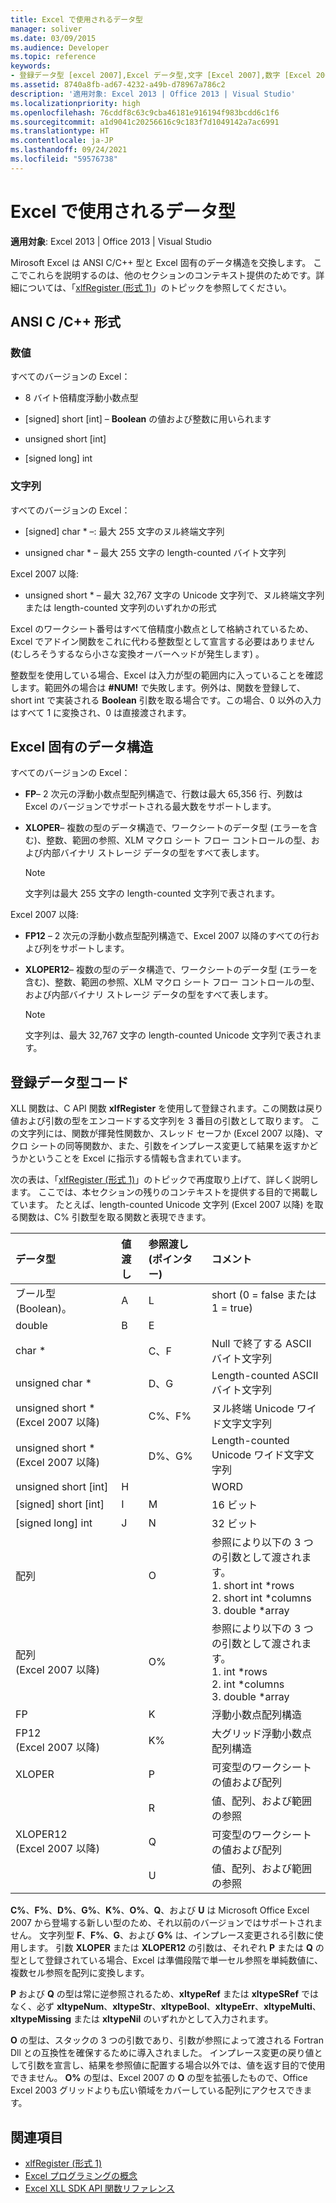 ```yaml
---
title: Excel で使用されるデータ型
manager: soliver
ms.date: 03/09/2015
ms.audience: Developer
ms.topic: reference
keywords:
- 登録データ型 [excel 2007],Excel データ型,文字 [Excel 2007],数字 [Excel 2007],データ構造 [Excel 2007],データ型 [Excel 2007]
ms.assetid: 8740a8fb-ad67-4232-a49b-d78967a786c2
description: '適用対象: Excel 2013 | Office 2013 | Visual Studio'
ms.localizationpriority: high
ms.openlocfilehash: 76cddf8c63c9cba46181e916194f983bcdd6c1f6
ms.sourcegitcommit: a1d9041c20256616c9c183f7d1049142a7ac6991
ms.translationtype: HT
ms.contentlocale: ja-JP
ms.lasthandoff: 09/24/2021
ms.locfileid: "59576738"
---
```

# <a name="data-types-used-by-excel"></a>Excel で使用されるデータ型

**適用対象**: Excel 2013 | Office 2013 | Visual Studio 
  
Mirosoft Excel は ANSI C/C++ 型と Excel 固有のデータ構造を交換します。 ここでこれらを説明するのは、他のセクションのコンテキスト提供のためです。詳細については、「[xlfRegister (形式 1)](xlfregister-form-1.md)」のトピックを参照してください。 
  
## <a name="ansi-cc-types"></a>ANSI C /C++ 形式

### <a name="numbers"></a>数値

すべてのバージョンの Excel：
  
- 8 バイト倍精度浮動小数点型
    
- [signed] short [int] &ndash; **Boolean** の値および整数に用いられます 
    
- unsigned short [int]
    
- [signed long] int
    
### <a name="strings"></a>文字列

すべてのバージョンの Excel：
  
- [signed] char \* &ndash;: 最大 255 文字のヌル終端文字列
    
- unsigned char \* &ndash; 最大 255 文字の length-counted バイト文字列
    
Excel 2007 以降:
  
- unsigned short \* &ndash; 最大 32,767 文字の Unicode 文字列で、ヌル終端文字列または length-counted 文字列のいずれかの形式
    
Excel のワークシート番号はすべて倍精度小数点として格納されているため、Excel でアドイン関数をこれに代わる整数型として宣言する必要はありません (むしろそうするなら小さな変換オーバーヘッドが発生します) 。
  
整数型を使用している場合、Excel は入力が型の範囲内に入っていることを確認します。範囲外の場合は **#NUM!** で失敗します。例外は、関数を登録して、short int で実装される **Boolean** 引数を取る場合です。この場合、0 以外の入力はすべて 1 に変換され、0 は直接渡されます。 
  
## <a name="excel-specific-data-structures"></a>Excel 固有のデータ構造

すべてのバージョンの Excel：
  
- **FP**&ndash; 2 次元の浮動小数点型配列構造で、行数は最大 65,356 行、列数は Excel のバージョンでサポートされる最大数をサポートします。 
    
- **XLOPER**&ndash; 複数の型のデータ構造で、ワークシートのデータ型 (エラーを含む)、整数、範囲の参照、XLM マクロ シート フロー コントロールの型、および内部バイナリ ストレージ データの型をすべて表します。  
    
   > [!NOTE]
   > 文字列は最大 255 文字の length-counted 文字列で表されます。 
  
Excel 2007 以降:
  
- **FP12** &ndash; 2 次元の浮動小数点型配列構造で、Excel 2007 以降のすべての行および列をサポートします。 
    
- **XLOPER12**&ndash; 複数の型のデータ構造で、ワークシートのデータ型 (エラーを含む)、整数、範囲の参照、XLM マクロ シート フロー コントロールの型、および内部バイナリ ストレージ データの型をすべて表します。 
    
   > [!NOTE]
   > 文字列は、最大 32,767 文字の length-counted Unicode 文字列で表されます。 
  
## <a name="registration-data-type-codes"></a>登録データ型コード

XLL 関数は、C API 関数 **xlfRegister** を使用して登録されます。この関数は戻り値および引数の型をエンコードする文字列を 3 番目の引数として取ります。 この文字列には、関数が揮発性関数か、スレッド セーフか (Excel 2007 以降)、マクロ シートの同等関数か、また、引数をインプレース変更して結果を返すかどうかということを Excel に指示する情報も含まれています。
  
次の表は、「[xlfRegister (形式 1)](xlfregister-form-1.md)」のトピックで再度取り上げて、詳しく説明します。 ここでは、本セクションの残りのコンテキストを提供する目的で掲載しています。 たとえば、length-counted Unicode 文字列 (Excel 2007 以降) を取る関数は、C% 引数型を取る関数と表現できます。 
  
|データ型|値渡し|参照渡し (ポインター)|コメント|
|:-----|:-----|:-----|:-----|
|ブール型 (Boolean)。  <br/> |A  <br/> |L  <br/> |short (0 = false または 1 = true)  <br/> |
|double  <br/> |B  <br/> |E  <br/> ||
|char \*  <br/> ||C、F  <br/> |Null で終了する ASCII バイト文字列  <br/> |
|unsigned char \*  <br/> ||D、G  <br/> |Length-counted ASCII バイト文字列  <br/> |
|unsigned short \*  (Excel 2007 以降)  <br/> ||C%、F%  <br/> |ヌル終端 Unicode ワイド文字文字列  <br/> |
|unsigned short \*  (Excel 2007 以降)  <br/> ||D%、G%  <br/> |Length-counted Unicode ワイド文字文字列  <br/> |
|unsigned short [int]  <br/> |H  <br/> ||WORD  <br/> |
|[signed] short [int]  <br/> |I  <br/> |M  <br/> |16 ビット  <br/> |
|[signed long] int  <br/> |J  <br/> |N  <br/> |32 ビット  <br/> |
|配列  <br/> ||O  <br/> | 参照により以下の 3 つの引数として渡されます。  <br/>1. short int \*rows  <br/>2. short int \*columns  <br/>3. double \*array  <br/> |
|配列  <br/> (Excel 2007 以降)  <br/> ||O%  <br/> | 参照により以下の 3 つの引数として渡されます。  <br/>1. int \*rows  <br/>2. int \*columns  <br/>3. double \*array  <br/> |
|FP  <br/> ||K  <br/> |浮動小数点配列構造  <br/> |
|FP12  <br/> (Excel 2007 以降)  <br/> ||K%  <br/> |大グリッド浮動小数点配列構造  <br/> |
|XLOPER  <br/> ||P  <br/> |可変型のワークシートの値および配列  <br/> |
|||R  <br/> |値、配列、および範囲の参照  <br/> |
|XLOPER12  <br/> (Excel 2007 以降)  <br/> ||Q  <br/> |可変型のワークシートの値および配列  <br/> |
|||U  <br/> |値、配列、および範囲の参照  <br/> |
   
**C%**、**F%**、**D%**、**G%**、**K%**、**O%**、**Q**、および **U** は Microsoft Office Excel 2007 から登場する新しい型のため、それ以前のバージョンではサポートされません。 文字列型 **F**、**F%**、**G**、および **G%** は、インプレース変更される引数に使用します。 引数 **XLOPER** または **XLOPER12** の引数は、それぞれ **P** または **Q** の型として登録されている場合、Excel は準備段階で単一セル参照を単純数値に、複数セル参照を配列に変換します。 
  
**P** および **Q** の型は常に逆参照されるため、**xltypeRef** または **xltypeSRef** ではなく、必ず **xltypeNum**、**xltypeStr**、**xltypeBool**、**xltypeErr**、**xltypeMulti**、**xltypeMissing** または **xltypeNil** のいずれかとして入力されます。 
  
**O** の型は、スタックの 3 つの引数であり、引数が参照によって渡される Fortran Dll との互換性を確保するために導入されました。 インプレース変更の戻り値として引数を宣言し、結果を参照値に配置する場合以外では、値を返す目的で使用できません。 **O%** の型は、Excel 2007 の **O** の型を拡張したもので、Office Excel 2003 グリッドよりも広い領域をカバーしている配列にアクセスできます。 
  
## <a name="see-also"></a>関連項目

- [xlfRegister (形式 1)](xlfregister-form-1.md)
- [Excel プログラミングの概念](excel-programming-concepts.md)
- [Excel XLL SDK API 関数リファレンス](excel-xll-sdk-api-function-reference.md)

